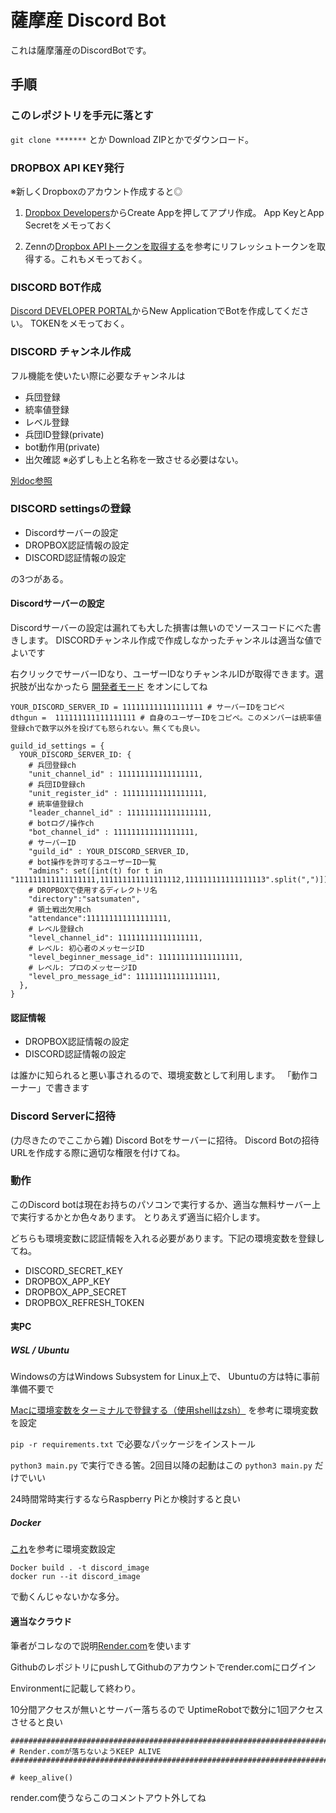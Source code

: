 # 薩摩産 Discord Bot
これは薩摩藩産のDiscordBotです。

## 手順
### このレポジトリを手元に落とす
`git clone *******` とか Download ZIPとかでダウンロード。

### DROPBOX API KEY発行
※新しくDropboxのアカウント作成すると◎

1. [Dropbox Developers](https://www.dropbox.com/developers/apps)からCreate Appを押してアプリ作成。
App KeyとApp Secretをメモっておく

2. Zennの[Dropbox APIトークンを取得する](https://zenn.dev/yakumo/articles/75d3df651d0609)を参考にリフレッシュトークンを取得する。これもメモっておく。

### DISCORD BOT作成
[Discord DEVELOPER PORTAL](https://discord.com/developers/applications)からNew ApplicationでBotを作成してください。
TOKENをメモっておく。


### DISCORD チャンネル作成
フル機能を使いたい際に必要なチャンネルは
- 兵団登録 
- 統率値登録
- レベル登録
- 兵団ID登録(private)
- bot動作用(private)
- 出欠確認
※必ずしも上と名称を一致させる必要はない。

[別doc参照](discord_channel.md)

### DISCORD settingsの登録

- Discordサーバーの設定
- DROPBOX認証情報の設定
- DISCORD認証情報の設定

の3つがある。

#### Discordサーバーの設定
Discordサーバーの設定は漏れても大した損害は無いのでソースコードにべた書きします。
DISCORDチャンネル作成で作成しなかったチャンネルは適当な値でよいです

右クリックでサーバーIDなり、ユーザーIDなりチャンネルIDが取得できます。選択肢が出なかったら [開発者モード](https://qiita.com/ymzkjpx/items/8f42733d0fb67d454e27) をオンにしてね

```
YOUR_DISCORD_SERVER_ID = 111111111111111111 # サーバーIDをコピペ
dthgun =  111111111111111111 # 自身のユーザーIDをコピペ。このメンバーは統率値登録chで数字以外を投げても怒られない。無くても良い。

guild_id_settings = {
  YOUR_DISCORD_SERVER_ID: {
    # 兵団登録ch
    "unit_channel_id" : 111111111111111111,
    # 兵団ID登録ch
    "unit_register_id" : 111111111111111111,
    # 統率値登録ch
    "leader_channel_id" : 111111111111111111,
    # botログ/操作ch
    "bot_channel_id" : 111111111111111111,
    # サーバーID
    "guild_id" : YOUR_DISCORD_SERVER_ID,
    # bot操作を許可するユーザーID一覧
    "admins": set([int(t) for t in "111111111111111111,111111111111111112,111111111111111113".split(",")]),
    # DROPBOXで使用するディレクトリ名
    "directory":"satsumaten",
    # 領土戦出欠用ch
    "attendance":111111111111111111,
    # レベル登録ch
    "level_channel_id": 111111111111111111,
    # レベル: 初心者のメッセージID
    "level_beginner_message_id": 111111111111111111,
    # レベル: プロのメッセージID
    "level_pro_message_id": 111111111111111111,
  },
}
```

#### 認証情報
- DROPBOX認証情報の設定
- DISCORD認証情報の設定

は誰かに知られると悪い事されるので、環境変数として利用します。
「動作コーナー」で書きます

### Discord Serverに招待
(力尽きたのでここから雑) Discord Botをサーバーに招待。
Discord Botの招待URLを作成する際に適切な権限を付けてね。

### 動作
このDiscord botは現在お持ちのパソコンで実行するか、適当な無料サーバー上で実行するかとか色々あります。
とりあえず適当に紹介します。

どちらも環境変数に認証情報を入れる必要があります。下記の環境変数を登録してね。
- DISCORD_SECRET_KEY
- DROPBOX_APP_KEY
- DROPBOX_APP_SECRET
- DROPBOX_REFRESH_TOKEN

#### 実PC
##### WSL / Ubuntu
Windowsの方はWindows Subsystem for Linux上で、
Ubuntuの方は特に事前準備不要で

[Macに環境変数をターミナルで登録する（使用shellはzsh）](https://qiita.com/neeeeeko/items/c41f6a246bd34c05f274)
を参考に環境変数を設定

`pip -r requirements.txt` で必要なパッケージをインストール

`python3 main.py` で実行できる筈。2回目以降の起動はこの `python3 main.py` だけでいい


24時間常時実行するならRaspberry Piとか検討すると良い

##### Docker

[これ](https://qiita.com/KEINOS/items/518610bc2fdf5999acf2)を参考に環境変数設定

```
Docker build . -t discord_image
docker run --it discord_image
```
で動くんじゃないかな多分。

#### 適当なクラウド
筆者がコレなので説明[Render.com](https://render.com/)を使います

GithubのレポジトリにpushしてGithubのアカウントでrender.comにログイン

Environmentに記載して終わり。

10分間アクセスが無いとサーバー落ちるので UptimeRobotで数分に1回アクセスさせると良い


```
################################################################################################################
# Render.comが落ちないようKEEP ALIVE
################################################################################################################

# keep_alive()
```

render.com使うならこのコメントアウト外してね
